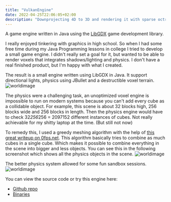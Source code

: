 ```yaml
---
title: "VulkanEngine"
date: 2022-04-25T22:06:05+02:00
description: "Downprojecting 4D to 3D and rendering it with sparse octrees"
---
```



A game engine written in Java using the [LibGDX](https://libgdx.badlogicgames.com) game development library.

I really enjoyed tinkering with graphics in high school. So when I had some free time during my Java Programming lessons in college I tried to develop a small game engine. I didn't really set a goal for it, but wanted to be able to render voxels that integrates shadows/lighting and physics. I don't have a real finished product, but I'm happy with what I created.

The result is a small engine written using LibGDX in Java. It support directional lights, physics using JBullet and a destructible voxel terrain.
![worldimage](images/world.png)

The physics were a challenging task, an unoptimized voxel engine is impossible to run on modern systems because you can't add every cube as a collidable object.
For example, this scene is about 32 blocks high, 256 blocks wide and 256 blocks in length. Then the physics engine would have to check 32*256*256 = 2097152 different instances of cubes. Not really achievable for my shitty laptop at the time. (But still not now)

To remedy this, I used a greedy meshing algorithm with the help of [this great writeup on 0fps.net](https://0fps.net/2012/06/30/meshing-in-a-minecraft-game/).
This algorithm basically tries to combine as much cubes in a single cube. Which makes it possible to combine everything in the scene into bigger and less objects. You can see this in the following screenshot which shows all the physics objects in the scene.
![worldimage](images/world_wire.png)

The better physics system allowed for some fun sandbox sessions.
![worldimage](images/physics.png)

You can view the source code or try this engine here: 
- [Github repo](https://github.com/angelocarly/xyzEngine)  
- [Binaries](https://github.com/angelocarly/xyzEngine/releases)
